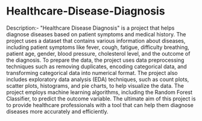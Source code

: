 # Healthcare-Disease-Diagnosis

Description:- "Healthcare Disease Diagnosis" is a project that helps diagnose diseases based on patient symptoms and medical history. The project uses a dataset that contains various information about diseases, including patient symptoms like fever, cough, fatigue, difficulty breathing, patient age, gender, blood pressure, cholesterol level, and the outcome of the diagnosis. To prepare the data, the project uses data preprocessing techniques such as removing duplicates, encoding categorical data, and transforming categorical data into numerical format. The project also includes exploratory data analysis (EDA) techniques, such as count plots, scatter plots, histograms, and pie charts, to help visualize the data. The project employs machine learning algorithms, including the Random Forest Classifier, to predict the outcome variable. The ultimate aim of this project is to provide healthcare professionals with a tool that can help them diagnose diseases more accurately and efficiently.
